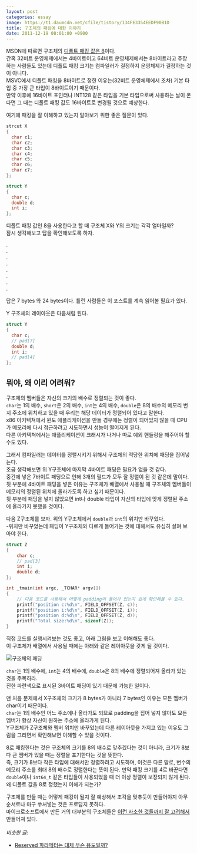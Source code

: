 ```yaml
---
layout: post
categories: essay
image: https://t1.daumcdn.net/cfile/tistory/134FE3354EEDF90B1D
title: 구조체의 패킹에 대한 이야기
date: 2011-12-19 08:01:00 +0900
---
```


MSDN에 따르면 구조체의 [디폴트 패킹 값은 8](https://docs.microsoft.com/en-us/previous-versions/visualstudio/visual-studio-6.0/aa273913(v=vs.60)?redirectedfrom=MSDN)이다.  
간혹 32비트 운영체제에서는 4바이트이고 64비트 운영체제에서는 8바이트라고 주장하는 사람들도 있는데 디폴트 패킹 크기는 컴파일러가 결정하지 운영체제가 결정하는 것이 아니다.  
MSVC에서 디폴트 패킹을 8바이트로 정한 이유는(32비트 운영체제에서 조차) 기본 타입 중 가장 큰 타입이 8바이트이기 때문이다.  
만약 이후에 16바이트 포인터나 INT128 같은 타입을 기본 타입으로써 사용하는 날이 온다면 그 때는 디폴트 패킹 값도 16바이트로 변경될 것으로 예상한다.

여기에 패킹을 잘 이해하고 있는지 알아보기 위한 좋은 질문이 있다.

```c++
strcut X
{
  char c1;
  char c2;
  char c3;
  char c4;
  char c5;
  char c6;
  char c7;
};

struct Y
{
  char c;
  double d;
  int i;
};
```
디폴트 패킹 값인 8을 사용한다고 할 때 구조체 X와 Y의 크기는 각각 얼마일까?  
잠시 생각해보고 답을 확인해보도록 하자.

.  
.  
.  
.  
.  
.  
.  
.

답은 7 bytes 와 24 bytes이다. 틀린 사람들은 이 포스트를 계속 읽어볼 필요가 있다.

Y 구조체의 레이아웃은 다음처럼 된다.

```c++
struct Y
{
  char c;
  // pad[7]
  double d;
  int i;
  // pad[4]
};
```

## 뭐야, 왜 이리 어려워?

구조체의 멤버들은 자신의 크기의 배수로 정렬되는 것이 좋다.  
`char`는 1의 배수, `short`은 2의 배수, `int`는 4의 배수, `double`은 8의 배수의 메모리 번지 주소에 위치하고 있을 때 우리는 해당 데이터가 정렬되어 있다고 말한다.  
x86 아키텍쳐에서 윈도 애플리케이션을 만들 경우에는 정렬이 되어있지 않을 때 CPU가 메모리에 다시 접근하려고 시도하면서 성능이 떨어지게 된다.  
다른 아키텍쳐에서는 애플리케이션이 크래시가 나거나 따로 예외 핸들링을 해주어야 할 수도 있다.

그래서 컴파일러는 데이터를 정렬시키기 위해서 구조체의 적당한 위치에 패딩을 집어넣는다.  
조금 생각해보면 위 Y구조체에 마지막 4바이트 패딩은 필요가 없을 것 같다.  
중간에 넣은 7바이트 패딩으로 인해 3개의 필드가 모두 잘 정렬이 된 것 같은데 말이다.
뒷 부분에 4바이트 패딩을 넣은 이유는 구조체가 배열에서 사용될 때 구조체의 멤버들이 메모리의 정렬된 위치에 올라가도록 하고 싶기 때문이다.  
뒷 부분에 패딩을 넣지 않았으면 int나 double 타입이 자신의 타입에 맞게 정렬된 주소에 올라가지 못했을 것이다.

다음 Z구조체를 보자. 위의 Y구조체에서 `double`과 `int`의 위치만 바꾸었다.  
-위치만 바꾸었는데 패딩이 Y구조체와 다르게 들어가는 것에 대해서도 유심히 살펴 보아야 한다.

```c++
struct Z
{
    char c;
    // pad[3]
    int i;
    double d;
};

int _tmain(int argc, _TCHAR* argv[])
{
    // 다음 코드를 사용해서 어떻게 padding이 들어가 있는지 쉽게 확인해볼 수 있다.
    printf("position c:%d\n", FIELD_OFFSET(Z, c));
    printf("position i:%d\n", FIELD_OFFSET(Z, i));
    printf("position d:%d\n", FIELD_OFFSET(Z, d));
    printf("Total size:%d\n", sizeof(Z));
}
```

직접 코드를 실행시켜보는 것도 좋고, 아래 그림을 보고 이해해도 좋다.  
이 구조체가 배열에서 사용될 때에는 아래와 같은 레이아웃을 갖게 될 것이다.

![구조체의 패딩](https://t1.daumcdn.net/cfile/tistory/134FE3354EEDF90B1D)

`char`는 1의 배수에, `int`는 4의 배수에, `double`은 8의 배수에 정렬되어져 올라가 있는 것을 주목하라.  
진한 파란색으로 표시된 3바이트 패딩이 있기 때문에 가능한 일이다.

맨 처음 문제에서 X구조체의 크기가 8 bytes가 아니라 7 bytes인 이유는 모든 멤버가 char이기 때문이다.  
`char`는 1의 배수인 어느 주소에나 올라가도 되므로 padding을 집어 넣지 않아도 모든 멤버가 항상 자신이 원하는 주소에 올라가게 된다.  
Y구조체가 Z구조체와 멤버 위치만 바꾸었는데 다른 레이아웃을 가지고 있는 이유도 그림을 그리면서 확인해보면 이해할 수 있을 것이다.

8로 패킹한다는 것은 구조체의 크기를 8의 배수로 맞추겠다는 것이 아니라, 크기가 8보다 큰 멤버가 있을 때는 정렬을 포기한다는 것을 뜻한다.  
즉, 크기가 8보다 작은 타입에 대해서만 정렬하려고 시도하며, 이것은 다른 말로, 변수의 메모리 주소를 최대 8의 배수로 정렬한다는 뜻이 된다.
만약 패킹 크기를 4로 바꾼다면 `double`이나 `int64_t` 같은 타입들이 사용되었을 때 더 이상 정렬이 보장되지 않게 된다.  
왜 디폴트 값을 8로 정했는지 이해가 되는가?

구조체를 만들 때는 어떻게 패킹이 될지 잘 예상해서 조각을 맞추듯이 만들어야지 아무 순서로나 마구 쑤셔넣는 것은 프로답지 못하다.  
마이크로소프트에서 만든 거의 대부분의 구조체들은 [이런 사소한 것들까지 잘 고려해서](/essay/2010/12/09/reserved-%ED%8C%8C%EB%9D%BC%EB%A9%94%ED%84%B0%EB%8A%94-%EB%8C%80%EC%B2%B4-%EB%AC%B4%EC%8A%A8-%EC%9A%A9%EB%8F%84%EC%9D%BC%EA%B9%8C.html) 만들어져 있다.
<br>
<br>
*비슷한 글:*
* [Reserved 파라메터는 대체 무슨 용도일까?](/essay/2010/12/09/reserved-파라메터는-대체-무슨-용도일까.html)
